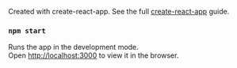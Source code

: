 Created with create-react-app. See the full [create-react-app](https://reactjs.org/docs/create-a-new-react-app.html) guide.

### `npm start`

Runs the app in the development mode.<br />
Open [http://localhost:3000](http://localhost:3000) to view it in the browser.
